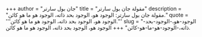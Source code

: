 +++
author = "جان بول سارتر"
title = "مقولة جان بول سارتر"
description = "مقولة جان بول سارتر: الوجود هو، الوجود بحد ذاته، الوجود هو ما هو كائن."
quote = '''الوجود هو، الوجود بحد ذاته، الوجود هو ما هو كائن.'''
slug = "الوجود-هو،-الوجود-بحد-ذاته،-الوجود-هو-ما-هو-كائن"
+++
الوجود هو، الوجود بحد ذاته، الوجود هو ما هو كائن.
